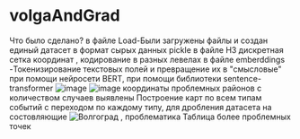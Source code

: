# volgaAndGrad
Что было сделано?
в файле Load-Были загружены файлы и создан единый датасет в формат сырых данных pickle
в файле H3 дискретная сетка координат , кодирование в разных левелах
в файле emberddings -Токенизирование текстовых полей и превращение их в "смысловые" при помощи нейросети  BERT, при помощи библиотеки sentence-transformer
![image](https://user-images.githubusercontent.com/65441571/183564536-027cdd81-959b-43b0-9a72-7a9f3f4d12b9.png)
![image](https://user-images.githubusercontent.com/65441571/183577815-762fc5af-8f86-4acb-81a9-e4c09a9053df.png)
координаты проблемных районов с количеством случаев выявлены
Построение карт по всем типам событий с переходом по каждому типу, для дробления датасета на состовляющие
![Волгоград , проблематика](https://user-images.githubusercontent.com/65441571/183588401-ef2d1763-dde8-4003-a532-53cae12e2903.jpg)
Таблица более проблемных точек
